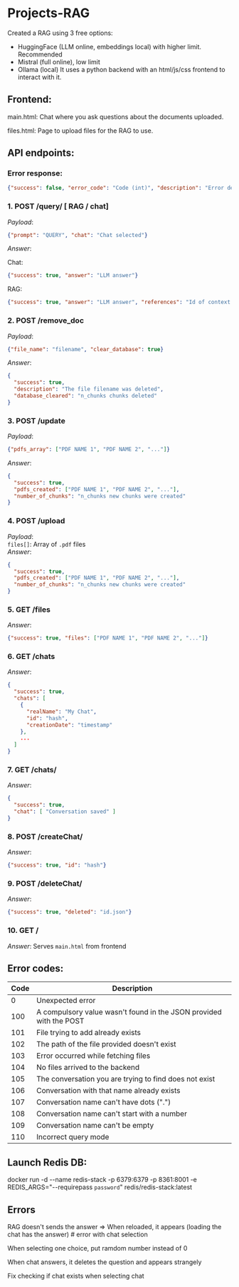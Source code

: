 # Projects-RAG
Created a RAG using 3 free options:
- HuggingFace (LLM online, embeddings local) with higher limit. Recommended
- Mistral (full online), low limit
- Ollama (local)
It uses a python backend with an html/js/css frontend to interact with it.

## Frontend:
main.html: Chat where you ask questions about the documents uploaded.

files.html: Page to upload files for the RAG to use.

## API endpoints:

### Error response:
```json
{"success": false, "error_code": "Code (int)", "description": "Error description"}
```

### 1. POST /query/<queryMode> [ RAG / chat]
*Payload*: 
```json
{"prompt": "QUERY", "chat": "Chat selected"}
```
*Answer*: 

  Chat: 
  ```json
  {"success": true, "answer": "LLM answer"}
  ```
  RAG: 
  ```json
  {"success": true, "answer": "LLM answer", "references": "Id of context peices", "reference_text": "Context pieces text"}
  ```

### 2. POST /remove_doc  
*Payload*:  
```json
{"file_name": "filename", "clear_database": true}
```
*Answer*:  
```json
{
  "success": true,
  "description": "The file filename was deleted",
  "database_cleared": "n_chunks chunks deleted"
}
```

### 3. POST /update  
*Payload*:  
```json
{"pdfs_array": ["PDF NAME 1", "PDF NAME 2", "..."]}
```
*Answer*:  
```json
{
  "success": true,
  "pdfs_created": ["PDF NAME 1", "PDF NAME 2", "..."],
  "number_of_chunks": "n_chunks new chunks were created"
}
```

### 4. POST /upload  
*Payload*:  
`files[]`: Array of `.pdf` files  
*Answer*:  
```json
{
  "success": true,
  "pdfs_created": ["PDF NAME 1", "PDF NAME 2", "..."],
  "number_of_chunks": "n_chunks new chunks were created"
}
```

### 5. GET /files  
*Answer*:  
```json
{"success": true, "files": ["PDF NAME 1", "PDF NAME 2", "..."]}
```

### 6. GET /chats  
*Answer*:  
```json
{
  "success": true,
  "chats": [
    {
      "realName": "My Chat",
      "id": "hash",
      "creationDate": "timestamp"
    },
    ...
  ]
}
```

### 7. GET /chats/<id>  
*Answer*:  
```json
{
  "success": true,
  "chat": [ "Conversation saved" ]
}
```

### 8. POST /createChat/<name>  
*Answer*:  
```json
{"success": true, "id": "hash"}
```

### 9. POST /deleteChat/<name>  
*Answer*:  
```json
{"success": true, "deleted": "id.json"}
```

### 10. GET /  
*Answer*: Serves `main.html` from frontend

## Error codes:

| Code | Description |
|------|-------------|
| 0    | Unexpected error |
| 100  | A compulsory value wasn't found in the JSON provided with the POST |
| 101  | File trying to add already exists |
| 102  | The path of the file provided doesn't exist |
| 103  | Error occurred while fetching files |
| 104  | No files arrived to the backend |
| 105  | The conversation you are trying to find does not exist |
| 106  | Conversation with that name already exists |
| 107  | Conversation name can't have dots (".") |
| 108  | Conversation name can't start with a number |
| 109  | Conversation name can't be empty |
| 110  | Incorrect query mode |

##  Launch Redis DB:
docker run -d --name redis-stack -p 6379:6379 -p 8361:8001 -e REDIS_ARGS="--requirepass `password`" redis/redis-stack:latest



## Errors

RAG doesn't sends the answer => When reloaded, it appears (loading the chat has the answer) # error with chat selection

When selecting one choice, put ramdom number instead of 0

When chat answers, it deletes the question and appears strangely

Fix checking if chat exists when selecting chat

